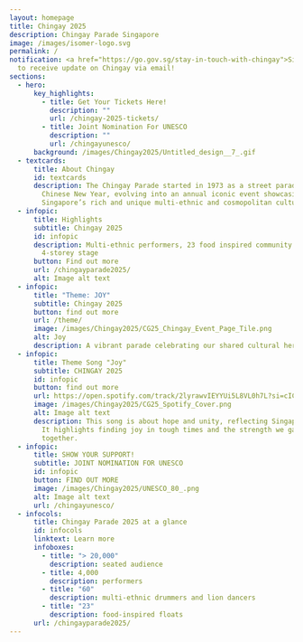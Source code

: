 ```yaml
---
layout: homepage
title: Chingay 2025
description: Chingay Parade Singapore
image: /images/isomer-logo.svg
permalink: /
notification: <a href="https://go.gov.sg/stay-in-touch-with-chingay">Sign Up</a>
  to receive update on Chingay via email!
sections:
  - hero:
      key_highlights:
        - title: Get Your Tickets Here!
          description: ""
          url: /chingay-2025-tickets/
        - title: Joint Nomination For UNESCO
          description: ""
          url: /chingayunesco/
      background: /images/Chingay2025/Untitled_design__7_.gif
  - textcards:
      title: About Chingay
      id: textcards
      description: The Chingay Parade started in 1973 as a street parade to celebrate
        Chinese New Year, evolving into an annual iconic event showcasing
        Singapore’s rich and unique multi-ethnic and cosmopolitan cultures
  - infopic:
      title: Highlights
      subtitle: Chingay 2025
      id: infopic
      description: Multi-ethnic performers, 23 food inspired community floats and a
        4-storey stage
      button: Find out more
      url: /chingayparade2025/
      alt: Image alt text
  - infopic:
      title: "Theme: JOY"
      subtitle: Chingay 2025
      button: find out more
      url: /theme/
      image: /images/Chingay2025/CG25_Chingay_Event_Page_Tile.png
      alt: Joy
      description: A vibrant parade celebrating our shared cultural heritage and SG60.
  - infopic:
      title: Theme Song "Joy"
      subtitle: CHINGAY 2025
      id: infopic
      button: find out more
      url: https://open.spotify.com/track/2lyrawvIEYYUi5L8VL0h7L?si=cICpLeeCQzC2oC8P-rxmrw
      image: /images/Chingay2025/CG25_Spotify_Cover.png
      alt: Image alt text
      description: This song is about hope and unity, reflecting Singapore's spirit.
        It highlights finding joy in tough times and the strength we gain
        together.
  - infopic:
      title: SHOW YOUR SUPPORT!
      subtitle: JOINT NOMINATION FOR UNESCO
      id: infopic
      button: FIND OUT MORE
      image: /images/Chingay2025/UNESCO_80_.png
      alt: Image alt text
      url: /chingayunesco/
  - infocols:
      title: Chingay Parade 2025 at a glance
      id: infocols
      linktext: Learn more
      infoboxes:
        - title: "> 20,000"
          description: seated audience
        - title: 4,000
          description: performers
        - title: "60"
          description: multi-ethnic drummers and lion dancers
        - title: "23"
          description: food-inspired floats
      url: /chingayparade2025/
---
```

